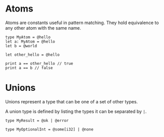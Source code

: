 
# Atoms

Atoms are constants useful in pattern matching. They hold equivalence to any other atom with the same name.

```void
type MyAtom = @hello
let a: MyAtom = @hello
let b = @world

let other_hello = @hello

print a == other_hello // true
print a == b // false
```

# Unions

Unions represent a type that can be one of a set of other types.

A union type is defined by listing the types it can be separated by `|`.

```
type MyResult = @ok | @error

type MyOptionalInt = @some[i32] | @none
```
